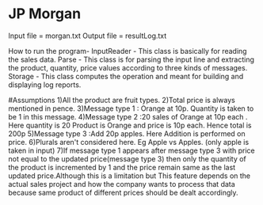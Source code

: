 # JP Morgan

Input file = morgan.txt
Output file = resultLog.txt

How to run the program-
InputReader - This class is basically for reading the sales data.
Parse - This class is for parsing the input line and extracting the product, quantity, price values according to three kinds of messages.
Storage - This class computes the operation and meant for building and displaying log reports.

#Assumptions 
1)All the product are fruit types.
2)Total price is always mentioned in pence.
3)Message type 1 : Orange at 10p. Quantity is taken to be 1 in this message.
4)Message type 2 :20 sales of Orange at 10p each . Here quantity is 20 Product is Orange and price is 10p each. Hence total is 200p
5)Message type 3 :Add 20p apples. Here Addition is performed on price.
6)Plurals aren't considered here. Eg Apple vs Apples. (only apple is taken in input)
7)If message type 1 appears after message type 3 with price not equal to the updated price(message type 3) then only the quantity of the product is incremented by 1 
and the price remain same as the last updated price.Although this is a limitation but This feature depends on the actual sales project and how the company
wants to process that data because same product of different prices should be dealt accordingly.